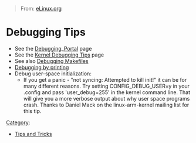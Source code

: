 > From: [eLinux.org](http://eLinux.org/Debugging_Tips "http://eLinux.org/Debugging_Tips")


# Debugging Tips



-   See the [Debugging\_Portal](http://eLinux.org/Debugging_Portal "Debugging Portal")
    page
-   See the [Kernel Debugging
    Tips](../../../dbg_portal/kernel_dbg/Kernel_Debugging_Tips/Kernel_Debugging_Tips.md "Kernel Debugging Tips") page
-   See also [Debugging
    Makefiles](http://eLinux.org/Debugging_Makefiles "Debugging Makefiles")
-   [Debugging by
    printing](../../../dbg_portal/kernel_dbg/Debugging_by_printing/Debugging_by_printing.md "Debugging by printing")
-   Debug user-space initialization:
    -   If you get a panic - "not syncing: Attempted to kill init!" it
        can be for many different reasons. Try setting
        CONFIG\_DEBUG\_USER=y in your .config and pass 'user\_debug=255'
        in the kernel command line. That will give you a more verbose
        output about why user space programs crash. Thanks to Daniel
        Mack on the linux-arm-kernel mailing list for this tip.


[Category](http://eLinux.org/Special:Categories "Special:Categories"):

-   [Tips and
    Tricks](http://eLinux.org/Category:Tips_and_Tricks "Category:Tips and Tricks")


